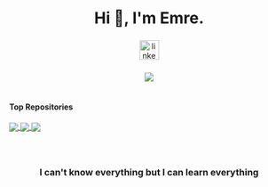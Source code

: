 <h1 align="center">Hi 👋, I'm Emre.</h1>

###

<div align="center">
  <a href="https://www.linkedin.com/in/mehmet-emre-kayacan-5a4556254/" target="_blank">
    <img src="https://img.shields.io/static/v1?message=LinkedIn&logo=linkedin&label=&color=0077B5&logoColor=white&labelColor=&style=for-the-badge" height="35" alt="linkedin logo"  />
  </a>
</div>

###

<div align="center">
  <img align="center" src="https://github-readme-stats.vercel.app/api/top-langs/?username=mehmetemrekayacan&layout=compact&theme=highcontrast&hide_border=true" />
</div>


<br> 

#### Top Repositories

<a href="https://github.com/mehmetemrekayacan/MIPS_Simulator">
  <img align="center" src="https://github-readme-stats.vercel.app/api/pin/?username=mehmetemrekayacan&repo=MIPS_Simulator&theme=highcontrast" />
</a>

<a href="https://github.com/mehmetemrekayacan/8-bit-ALU-Adder-Subtractor">
  <img align="center" src="https://github-readme-stats.vercel.app/api/pin/?username=mehmetemrekayacan&repo=8-bit-ALU-Adder-Subtractor&theme=highcontrast" />
</a>

<a href="https://github.com/mehmetemrekayacan/invocie-management">
  <img align="center" src="https://github-readme-stats.vercel.app/api/pin/?username=mehmetemrekayacan&repo=invocie-management&theme=highcontrast" />
</a>


###
<br> 

<h3 align="center">I can't know everything but I can learn everything</h3>





